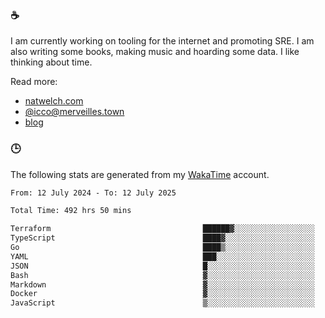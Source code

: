 ### ☕

I am currently working on tooling for the internet and promoting SRE. I am also writing some books, making music and hoarding some data. I like thinking about time.

Read more:

 - [natwelch.com](https://natwelch.com)
 - [@icco@merveilles.town](https://merveilles.town/@icco)
 - [blog](https://writing.natwelch.com)

### 🕒

The following stats are generated from my [WakaTime](https://wakatime.com/@icco) account.

<!--START_SECTION:waka-->

```txt
From: 12 July 2024 - To: 12 July 2025

Total Time: 492 hrs 50 mins

Terraform                                  ██████▓░░░░░░░░░░░░░░░░░░   26.41 %
TypeScript                                 ████▓░░░░░░░░░░░░░░░░░░░░   18.12 %
Go                                         ████▒░░░░░░░░░░░░░░░░░░░░   17.43 %
YAML                                       ███░░░░░░░░░░░░░░░░░░░░░░   11.61 %
JSON                                       █░░░░░░░░░░░░░░░░░░░░░░░░   04.08 %
Bash                                       ▓░░░░░░░░░░░░░░░░░░░░░░░░   03.16 %
Markdown                                   ▓░░░░░░░░░░░░░░░░░░░░░░░░   02.84 %
Docker                                     ▓░░░░░░░░░░░░░░░░░░░░░░░░   02.49 %
JavaScript                                 ▒░░░░░░░░░░░░░░░░░░░░░░░░   01.75 %
```

<!--END_SECTION:waka-->
